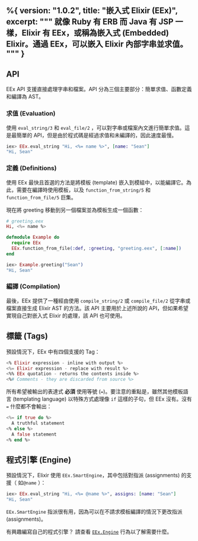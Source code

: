 %{
  version: "1.0.2",
  title: "嵌入式 Elixir (EEx)",
  excerpt: """
  就像 Ruby 有 ERB 而 Java 有 JSP 一樣，Elixir 有 EEx，或稱為嵌入式 (Embedded) Elixir。通過 EEx，可以嵌入 Elixir 內部字串並求值。
  """
}
---

## API

EEx API 支援直接處理字串和檔案。API 分為三個主要部分：簡單求值、函數定義和編譯為 AST。

### 求值 (Evaluation)

使用 `eval_string/3` 和 `eval_file/2` ，可以對字串或檔案內文進行簡單求值。這是最簡單的 API，但是由於程式碼是經過求值和未編譯的，因此速度最慢。

```elixir
iex> EEx.eval_string "Hi, <%= name %>", [name: "Sean"]
"Hi, Sean"
```

### 定義 (Definitions)

使用 EEx 最快且首選的方法是將模板 (template) 嵌入到模組中，以能編譯它。為此，需要在編譯時使用模板，以及 `function_from_string/5` 和 `function_from_file/5` 巨集。

現在將 greeting 移動到另一個檔案並為模板生成一個函數：

```elixir
# greeting.eex
Hi, <%= name %>

defmodule Example do
  require EEx
  EEx.function_from_file(:def, :greeting, "greeting.eex", [:name])
end

iex> Example.greeting("Sean")
"Hi, Sean"
```

### 編譯 (Compilation)

最後，EEx 提供了一種經由使用 `compile_string/2` 或 `compile_file/2` 從字串或檔案直接生成 Elixir AST 的方法。該 API 主要用於上述所說的 API，但如果希望實現自己對嵌入式 Elixir 的處理，該 API 也可使用。

## 標籤 (Tags)

預設情況下，EEx 中有四個支援的 Tag：

```elixir
<% Elixir expression - inline with output %>
<%= Elixir expression - replace with result %>
<%% EEx quotation - returns the contents inside %>
<%# Comments - they are discarded from source %>
```

所有希望被輸出的表達式 __必須__ 使用等號 (`=`)。要注意的重點是，雖然其他模板語言 (templating language) 以特殊方式處理像 `if` 這樣的子句，但 EEx 沒有。沒有 `=` 什麼都不會輸出：

```elixir
<%= if true do %>
  A truthful statement
<% else %>
  A false statement
<% end %>
```

## 程式引擎 (Engine)

預設情況下，Elixir 使用 `EEx.SmartEngine`，其中包括對指派 (assignments) 的支援（ 如`@name` ）：

```elixir
iex> EEx.eval_string "Hi, <%= @name %>", assigns: [name: "Sean"]
"Hi, Sean"
```

`EEx.SmartEngine` 指派很有用，因為可以在不請求模板編譯的情況下更改指派 (assignments)。

有興趣編寫自己的程式引擎？ 請查看 [`EEx.Engine`](https://hexdocs.pm/eex/EEx.Engine.html) 行為以了解需要什麼。